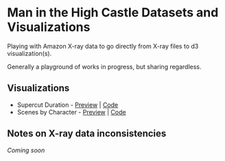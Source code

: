 # Man in the High Castle Datasets and Visualizations

Playing with Amazon X-ray data to go directly from X-ray files to d3 visualization(s).

Generally a playground of works in progress, but sharing regardless.

## Visualizations

- Supercut Duration - [Preview](https://jeffreylancaster.github.io/man-in-the-high-castle/duration-character/) | [Code](https://github.com/jeffreylancaster/man-in-the-high-castle/blob/master/duration-character/index.html)
- Scenes by Character - [Preview](https://jeffreylancaster.github.io/man-in-the-high-castle/scenes-character/) | [Code](https://github.com/jeffreylancaster/man-in-the-high-castle/blob/master/scenes-character/index.html)

## Notes on X-ray data inconsistencies

_Coming soon_
